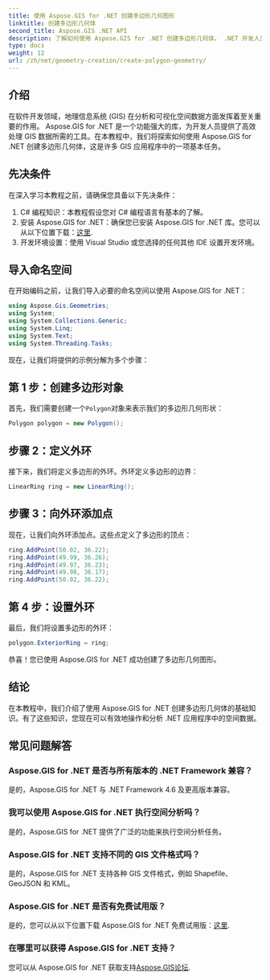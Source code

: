 ```yaml
---
title: 使用 Aspose.GIS for .NET 创建多边形几何图形
linktitle: 创建多边形几何体
second_title: Aspose.GIS .NET API
description: 了解如何使用 Aspose.GIS for .NET 创建多边形几何体。 .NET 开发人员的分步教程。
type: docs
weight: 12
url: /zh/net/geometry-creation/create-polygon-geometry/
---
```

## 介绍
在软件开发领域，地理信息系统 (GIS) 在分析和可视化空间数据方面发挥着至关重要的作用。 Aspose.GIS for .NET 是一个功能强大的库，为开发人员提供了高效处理 GIS 数据所需的工具。在本教程中，我们将探索如何使用 Aspose.GIS for .NET 创建多边形几何体，这是许多 GIS 应用程序中的一项基本任务。
## 先决条件
在深入学习本教程之前，请确保您具备以下先决条件：
1. C# 编程知识：本教程假设您对 C# 编程语言有基本的了解。
2. 安装 Aspose.GIS for .NET：确保您已安装 Aspose.GIS for .NET 库。您可以从以下位置下载：[这里](https://releases.aspose.com/gis/net/).
3. 开发环境设置：使用 Visual Studio 或您选择的任何其他 IDE 设置开发环境。

## 导入命名空间
在开始编码之前，让我们导入必要的命名空间以使用 Aspose.GIS for .NET：
```csharp
using Aspose.Gis.Geometries;
using System;
using System.Collections.Generic;
using System.Linq;
using System.Text;
using System.Threading.Tasks;
```

现在，让我们将提供的示例分解为多个步骤：
## 第 1 步：创建多边形对象
首先，我们需要创建一个`Polygon`对象来表示我们的多边形几何形状：
```csharp
Polygon polygon = new Polygon();
```
## 步骤 2：定义外环
接下来，我们将定义多边形的外环。外环定义多边形的边界：
```csharp
LinearRing ring = new LinearRing();
```
## 步骤 3：向外环添加点
现在，让我们向外环添加点。这些点定义了多边形的顶点：
```csharp
ring.AddPoint(50.02, 36.22);
ring.AddPoint(49.99, 36.26);
ring.AddPoint(49.97, 36.23);
ring.AddPoint(49.98, 36.17);
ring.AddPoint(50.02, 36.22);
```
## 第 4 步：设置外环
最后，我们将设置多边形的外环：
```csharp
polygon.ExteriorRing = ring;
```
恭喜！您已使用 Aspose.GIS for .NET 成功创建了多边形几何图形。

## 结论
在本教程中，我们介绍了使用 Aspose.GIS for .NET 创建多边形几何体的基础知识。有了这些知识，您现在可以有效地操作和分析 .NET 应用程序中的空间数据。
## 常见问题解答
### Aspose.GIS for .NET 是否与所有版本的 .NET Framework 兼容？
是的，Aspose.GIS for .NET 与 .NET Framework 4.6 及更高版本兼容。
### 我可以使用 Aspose.GIS for .NET 执行空间分析吗？
是的，Aspose.GIS for .NET 提供了广泛的功能来执行空间分析任务。
### Aspose.GIS for .NET 支持不同的 GIS 文件格式吗？
是的，Aspose.GIS for .NET 支持各种 GIS 文件格式，例如 Shapefile、GeoJSON 和 KML。
### Aspose.GIS for .NET 是否有免费试用版？
是的，您可以从以下位置下载 Aspose.GIS for .NET 免费试用版：[这里](https://releases.aspose.com/).
### 在哪里可以获得 Aspose.GIS for .NET 支持？
您可以从 Aspose.GIS for .NET 获取支持[Aspose.GIS论坛](https://forum.aspose.com/c/gis/33).